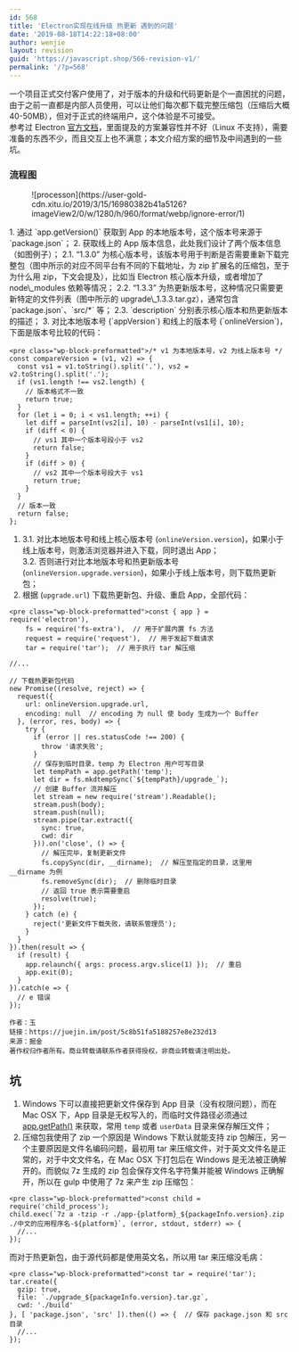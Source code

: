 ```yaml
---
id: 568
title: 'Electron实现在线升级 热更新 遇到的问题'
date: '2019-08-18T14:22:18+08:00'
author: wenjie
layout: revision
guid: 'https://javascript.shop/566-revision-v1/'
permalink: '/?p=568'
---
```


一个项目正式交付客户使用了，对于版本的升级和代码更新是个一直困扰的问题，由于之前一直都是内部人员使用，可以让他们每次都下载完整压缩包（压缩后大概 40-50MB），但对于正式的终端用户，这个体验是不可接受。  
参考过 Electron [官方文档](https://link.juejin.im?target=https%3A%2F%2Felectronjs.org%2Fdocs%2Fapi%2Fauto-updater)，里面提及的方案兼容性并不好（Linux 不支持），需要准备的东西不少，而且交互上也不满意；本文介绍方案的细节及中间遇到的一些坑。

### 流程图

<figure class="wp-block-image">![processon](https://user-gold-cdn.xitu.io/2019/3/15/16980382b41a5126?imageView2/0/w/1280/h/960/format/webp/ignore-error/1)</figure>
1. 通过 `app.getVersion()` 获取到 App 的本地版本号，这个版本号来源于 `package.json`；
2. 获取线上的 App 版本信息，此处我们设计了两个版本信息（如图例子）；  
    2.1. “1.3.0” 为核心版本号，该版本号用于判断是否需要重新下载完整包（图中所示的对应不同平台有不同的下载地址，为 zip 扩展名的压缩包，至于为什么用 zip，下文会提及），比如当 Electron 核心版本升级，或者增加了 node\_modules 依赖等情况；  
    2.2. “1.3.3” 为热更新版本号，这种情况只需要更新特定的文件列表（图中所示的 upgrade\_1.3.3.tar.gz），通常包含 `package.json`、`src/*` 等；  
    2.3. `description` 分别表示核心版本和热更新版本的描述；
3. 对比本地版本号 (`appVersion`) 和线上的版本号 (`onlineVersion`)，下面是版本号比较的代码：

```
<pre class="wp-block-preformatted">/* v1 为本地版本号，v2 为线上版本号 */
const compareVersion = (v1, v2) => {
  const vs1 = v1.toString().split('.'), vs2 = v2.toString().split('.');
  if (vs1.length !== vs2.length) {
    // 版本格式不一致
    return true;
  }
  for (let i = 0; i < vs1.length; ++i) {
    let diff = parseInt(vs2[i], 10) - parseInt(vs1[i], 10);
    if (diff < 0) {
      // vs1 其中一个版本号段小于 vs2
      return false;
    }
    if (diff > 0) {
      // vs2 其中一个版本号段大于 vs1
      return true;
    }
  }
  // 版本一致
  return false;
};
```

1. 3.1. 对比本地版本号和线上核心版本号 (`onlineVersion.version`)，如果小于线上版本号，则激活浏览器并进入下载，同时退出 App；  
    3.2. 否则进行对比本地版本号和热更新版本号 (`onlineVersion.upgrade.version`)，如果小于线上版本号，则下载热更新包；
2. 根据 (`upgrade.url`) 下载热更新包、升级、重启 App，全部代码：

```
<pre class="wp-block-preformatted">const { app } = require('electron'),
    fs = require('fs-extra'),  // 用于扩展内置 fs 方法
    request = require('request'),  // 用于发起下载请求
    tar = require('tar');  // 用于执行 tar 解压缩
 
//...
 
// 下载热更新包代码
new Promise((resolve, reject) => {
  request({
    url: onlineVersion.upgrade.url,
    encoding: null  // encoding 为 null 使 body 生成为一个 Buffer
  }, (error, res, body) => {
    try {
      if (error || res.statusCode !== 200) {
        throw '请求失败';
      }
      // 保存到临时目录，temp 为 Electron 用户可写目录
      let tempPath = app.getPath('temp');
      let dir = fs.mkdtempSync(`${tempPath}/upgrade_`);
      // 创建 Buffer 流并解压
      let stream = new require('stream').Readable();
      stream.push(body);
      stream.push(null);
      stream.pipe(tar.extract({
        sync: true,
        cwd: dir
      })).on('close', () => {
        // 解压完毕，复制更新文件
        fs.copySync(dir, __dirname);  // 解压至指定的目录，这里用 __dirname 为例
        fs.removeSync(dir);  // 删除临时目录
        // 返回 true 表示需要重启
        resolve(true);
      });
    } catch (e) {
      reject('更新文件下载失败，请联系管理员');
    }
  }
}).then(result => {
  if (result) {
    app.relaunch({ args: process.argv.slice(1) });  // 重启
    app.exit(0);
  }
}).catch(e => {
  // e 错误
});

作者：玉
链接：https://juejin.im/post/5c8b51fa5188257e8e232d13
来源：掘金
著作权归作者所有。商业转载请联系作者获得授权，非商业转载请注明出处。
```

## 坑

1. Windows 下可以直接把更新文件保存到 App 目录（没有权限问题），而在 Mac OSX 下，App 目录是无权写入的，而临时文件路径必须通过 [app.getPath()](https://link.juejin.im?target=https%3A%2F%2Felectronjs.org%2Fdocs%2Fapi%2Fapp%23appgetpathname) 来获取，常用 `temp` 或者 `userData` 目录来保存解压文件；
2. 压缩包我使用了 zip 一个原因是 Windows 下默认就能支持 zip 包解压，另一个主要原因是文件名编码问题，最初用 tar 来压缩文件，对于英文文件名是正常的，对于中文文件名，在 Mac OSX 下打包后在 Windows 是无法被正确解开的。而貌似 7z 生成的 zip 包会保存文件名字符集并能被 Windows 正确解开，所以在 gulp 中使用了 7z 来产生 zip 压缩包：

```
<pre class="wp-block-preformatted">const child = require('child_process');
child.exec(`7z a -tzip -r ./app-{platform}_${packageInfo.version}.zip ./中文的应用程序名-${platform}`, (error, stdout, stderr) => {
  //...
});
```

而对于热更新包，由于源代码都是使用英文名，所以用 tar 来压缩没毛病：

```
<pre class="wp-block-preformatted">const tar = require('tar');
tar.create({
  gzip: true,
  file: `./upgrade_${packageInfo.version}.tar.gz`,
  cwd: './build'
}, [ 'package.json', 'src' ]).then(() => {  // 保存 package.json 和 src 目录
  //...
});
```